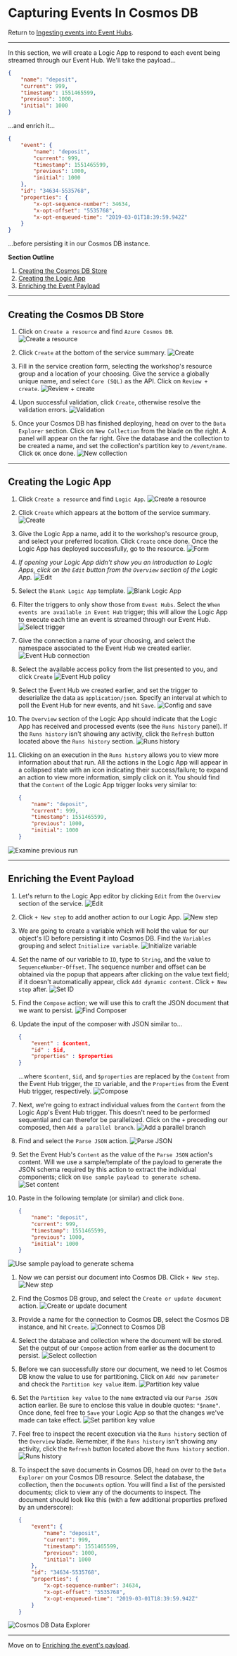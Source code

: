 # Capturing Events In Cosmos DB
Return to [Ingesting events into Event Hubs](EventHubs.md).



---



In this section, we will create a Logic App to respond to each event being streamed through our Event Hub. We'll take the payload...
```json
{
    "name": "deposit",
    "current": 999,
    "timestamp": 1551465599,
    "previous": 1000,
    "initial": 1000
}
```
...and enrich it...
```json
{
    "event": {
        "name": "deposit",
        "current": 999,
        "timestamp": 1551465599,
        "previous": 1000,
        "initial": 1000
    },
    "id": "34634-5535768",
    "properties": {
        "x-opt-sequence-number": 34634,
        "x-opt-offset": "5535768",
        "x-opt-enqueued-time": "2019-03-01T18:39:59.942Z"
    }
}
```
...before persisting it in our Cosmos DB instance.

**Section Outline**
1. [Creating the Cosmos DB Store](#creating-the-cosmos-db-store)
1. [Creating the Logic App](#creating-the-logic-app)
1. [Enriching the Event Payload](#enriching-the-event-payload)



---



## Creating the Cosmos DB Store

1. Click on `Create a resource` and find `Azure Cosmos DB`.
  ![Create a resource](LogicApps/Cosmos/1.png)

1. Click `Create` at the bottom of the service summary.
  ![Create](LogicApps/Cosmos/2.png)

1. Fill in the service creation form, selecting the workshop's resource group and a location of your choosing. Give the service a globally unique name, and select `Core (SQL)` as the API. Click on `Review + create`.
  ![Review + create](LogicApps/Cosmos/3.png)

1. Upon successful validation, click `Create`, otherwise resolve the validation errors.
  ![Validation](LogicApps/Cosmos/4.png)

1. Once your Cosmos DB has finished deploying, head on over to the `Data Explorer` section. Click on `New Collection` from the blade on the right. A panel will appear on the far right. Give the database and the collection to be created a name, and set the collection's partition key to `/event/name`. Click `OK` once done.
  ![New collection](LogicApps/Cosmos/5.png)



---



## Creating the Logic App

1. Click `Create a resource` and find `Logic App`.
  ![Create a resource](LogicApps/Logic/1.png)

1. Click `Create` which appears at the bottom of the service summary.
  ![Create](LogicApps/Logic/2.png)

1. Give the Logic App a name, add it to the workshop's resource group, and select your preferred location. Click `Create` once done. Once the Logic App has deployed successfully, go to the resource.
  ![Form](LogicApps/Logic/3.png)

1. *If opening your Logic App didn't show you an introduction to Logic Apps, click on the `Edit` button from the `Overview` section of the Logic App.*
  ![Edit](LogicApps/Logic/4.png)

1. Select the `Blank Logic App` template.
  ![Blank Logic App](LogicApps/Logic/5.png)

1. Filter the triggers to only show those from `Event Hubs`. Select the `When events are available in Event Hub` trigger; this will allow the Logic App to execute each time an event is streamed through our Event Hub.
  ![Select trigger](LogicApps/Logic/6.png)

1. Give the connection a name of your choosing, and select the namespace associated to the Event Hub we created earlier.
  ![Event Hub connection](LogicApps/Logic/7.png)

1. Select the available access policy from the list presented to you, and click `Create`
  ![Event Hub policy](LogicApps/Logic/8.png)

1. Select the Event Hub we created earlier, and set the trigger to deserialize the data as `application/json`. Specify an interval at which to poll the Event Hub for new events, and hit `Save`.
  ![Config and save](LogicApps/Logic/9.png)

1. The `Overview` section of the Logic App should indicate that the Logic App has received and processed events (see the `Runs history` panel). If the `Runs history` isn't showing any activity, click the `Refresh` button located above the `Runs history` section.
  ![Runs history](LogicApps/Logic/10.png)

1. Clicking on an execution in the `Runs history` allows you to view more information about that run. All the actions in the Logic App will appear in a collapsed state with an icon indicating their success/failure; to expand an action to view more information, simply click on it. You should find that the `Content` of the Logic App trigger looks very similar to:
    ```json
    {
        "name": "deposit",
        "current": 999,
        "timestamp": 1551465599,
        "previous": 1000,
        "initial": 1000
    }
    ```
  ![Examine previous run](LogicApps/Logic/11.png)



---



## Enriching the Event Payload

1. Let's return to the Logic App editor by clicking `Edit` from the `Overview` section of the service.
  ![Edit](LogicApps/Enrich/1.png)

1. Click `+ New step` to add another action to our Logic App.
  ![New step](LogicApps/Enrich/2.png)

1. We are going to create a variable which will hold the value for our object's ID before persisting it into Cosmos DB. Find the `Variables` grouping and select `Initialize variable`.
  ![Initialize variable](LogicApps/Enrich/3.png)

1. Set the name of our variable to `ID`, type to `String`, and the value to `SequenceNumber-Offset`. The sequence number and offset can be obtained via the popup that appears after clicking on the value text field; if it doesn't automatically appear, click `Add dynamic content`. Click `+ New step` after.
  ![Set ID](LogicApps/Enrich/4.png)

1. Find the `Compose` action; we will use this to craft the JSON document that we want to persist.
  ![Find Composer](LogicApps/Enrich/5.png)

1. Update the input of the composer with JSON similar to...
    ```json
    {
        "event" : $content,
        "id" : $id,
        "properties" : $properties
    }
    ```
    ...where `$content`, `$id`, and `$properties` are replaced by the `Content` from the Event Hub trigger, the `ID` variable, and the `Properties` from the Event Hub trigger, respectively.
  ![Compose](LogicApps/Enrich/6.png)

1. Next, we're going to extract individual values from the `Content` from the Logic App's Event Hub trigger. This doesn't need to be performed sequential and can therefor be parallelized. Click on the `+` preceding our composed, then `Add a parallel branch`.
  ![Add a parallel branch](LogicApps/Enrich/7.png)

1. Find and select the `Parse JSON` action.
  ![Parse JSON](LogicApps/Enrich/8.png)

1. Set the Event Hub's `Content` as the value of the `Parse JSON` action's content. Will we use a sample/template of the payload to generate the JSON schema required by this action to extract the individual components; click on `Use sample payload to generate schema`.
  ![Set content](LogicApps/Enrich/9.png)

1. Paste in the following template (or similar) and click `Done`.
    ```json
    {
        "name": "deposit",
        "current": 999,
        "timestamp": 1551465599,
        "previous": 1000,
        "initial": 1000
    }
    ```
  ![Use sample payload to generate schema](LogicApps/Enrich/10.png)

1. Now we can persist our document into Cosmos DB. Click `+ New step`.
  ![New step](LogicApps/Enrich/11.png)

1. Find the Cosmos DB group, and select the `Create or update document` action.
  ![Create or update document](LogicApps/Enrich/12.png)

1. Provide a name for the connection to Cosmos DB, select the Cosmos DB instance, and hit `Create`.
  ![Connect to Cosmos DB](LogicApps/Enrich/13.png)

1. Select the database and collection where the document will be stored. Set the output of our `Compose` action from earlier as the document to persist.
  ![Select collection](LogicApps/Enrich/14.png)

1. Before we can successfully store our document, we need to let Cosmos DB know the value to use for partitioning. Click on `Add new parameter` and check the `Partition key value` item.
  ![Partition key value](LogicApps/Enrich/15.png)

1. Set the `Partition key value` to the `name` extracted via our `Parse JSON` action earlier. Be sure to enclose this value in double quotes: `"$name"`. Once done, feel free to `Save` your Logic App so that the changes we've made can take effect.
  ![Set partition key value](LogicApps/Enrich/16.png)

1. Feel free to inspect the recent execution via the `Runs history` section of the `Overview` blade. Remember, if the `Runs history` isn't showing any activity, click the `Refresh` button located above the `Runs history` section.
  ![Runs history](LogicApps/Enrich/17.png)

1. To inspect the save documents in Cosmos DB, head on over to the `Data Explorer` on your Cosmos DB resource. Select the database, the collection, then the `Documents` option. You will find a list of the persisted documents; click to view any of the documents to inspect. The document should look like this (with a few additional properties prefixed by an underscore):
    ```json
    {
        "event": {
            "name": "deposit",
            "current": 999,
            "timestamp": 1551465599,
            "previous": 1000,
            "initial": 1000
        },
        "id": "34634-5535768",
        "properties": {
            "x-opt-sequence-number": 34634,
            "x-opt-offset": "5535768",
            "x-opt-enqueued-time": "2019-03-01T18:39:59.942Z"
        }
    }
    ```
  ![Cosmos DB Data Explorer](LogicApps/Enrich/18.png)



---



Move on to [Enriching the event's payload](Functions.md).
